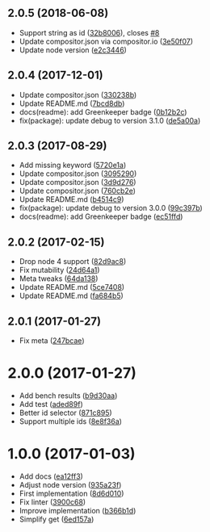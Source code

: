 <a name="2.0.5"></a>
## 2.0.5 (2018-06-08)

* Support string as id ([32b8006](https://github.com/kikobeats/hyperdiff/commit/32b8006)), closes [#8](https://github.com/kikobeats/hyperdiff/issues/8)
* Update compositor.json via compositor.io ([3e50f07](https://github.com/kikobeats/hyperdiff/commit/3e50f07))
* Update node version ([e2c3446](https://github.com/kikobeats/hyperdiff/commit/e2c3446))



<a name="2.0.4"></a>
## 2.0.4 (2017-12-01)

* Update compositor.json ([330238b](https://github.com/kikobeats/hyperdiff/commit/330238b))
* Update README.md ([7bcd8db](https://github.com/kikobeats/hyperdiff/commit/7bcd8db))
* docs(readme): add Greenkeeper badge ([0b12b2c](https://github.com/kikobeats/hyperdiff/commit/0b12b2c))
* fix(package): update debug to version 3.1.0 ([de5a00a](https://github.com/kikobeats/hyperdiff/commit/de5a00a))



<a name="2.0.3"></a>
## 2.0.3 (2017-08-29)

* Add missing keyword ([5720e1a](https://github.com/kikobeats/hyperdiff/commit/5720e1a))
* Update compositor.json ([3095290](https://github.com/kikobeats/hyperdiff/commit/3095290))
* Update compositor.json ([3d9d276](https://github.com/kikobeats/hyperdiff/commit/3d9d276))
* Update compositor.json ([760cb2e](https://github.com/kikobeats/hyperdiff/commit/760cb2e))
* Update README.md ([b4514c9](https://github.com/kikobeats/hyperdiff/commit/b4514c9))
* fix(package): update debug to version 3.0.0 ([99c397b](https://github.com/kikobeats/hyperdiff/commit/99c397b))
* docs(readme): add Greenkeeper badge ([ec51ffd](https://github.com/kikobeats/hyperdiff/commit/ec51ffd))



<a name="2.0.2"></a>
## 2.0.2 (2017-02-15)

* Drop node 4 support ([82d9ac8](https://github.com/kikobeats/hyperdiff/commit/82d9ac8))
* Fix mutability ([24d64a1](https://github.com/kikobeats/hyperdiff/commit/24d64a1))
* Meta tweaks ([64da138](https://github.com/kikobeats/hyperdiff/commit/64da138))
* Update README.md ([5ce7408](https://github.com/kikobeats/hyperdiff/commit/5ce7408))
* Update README.md ([fa684b5](https://github.com/kikobeats/hyperdiff/commit/fa684b5))



<a name="2.0.1"></a>
## 2.0.1 (2017-01-27)

* Fix meta ([247bcae](https://github.com/kikobeats/hyperdiff/commit/247bcae))



<a name="2.0.0"></a>
# 2.0.0 (2017-01-27)

* Add bench results ([b9d30aa](https://github.com/kikobeats/hyperdiff/commit/b9d30aa))
* Add test ([aded89f](https://github.com/kikobeats/hyperdiff/commit/aded89f))
* Better id selector ([871c895](https://github.com/kikobeats/hyperdiff/commit/871c895))
* Support multiple ids ([8e8f36a](https://github.com/kikobeats/hyperdiff/commit/8e8f36a))



<a name="1.0.0"></a>
# 1.0.0 (2017-01-03)

* Add docs ([ea12ff3](https://github.com/kikobeats/hyperdiff/commit/ea12ff3))
* Adjust node version ([935a23f](https://github.com/kikobeats/hyperdiff/commit/935a23f))
* First implementation ([8d6d010](https://github.com/kikobeats/hyperdiff/commit/8d6d010))
* Fix linter ([3900c68](https://github.com/kikobeats/hyperdiff/commit/3900c68))
* Improve implementation ([b366b1d](https://github.com/kikobeats/hyperdiff/commit/b366b1d))
* Simplify get ([6ed157a](https://github.com/kikobeats/hyperdiff/commit/6ed157a))




